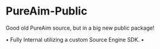 # PureAim-Public
Good old PureAim source, but in a big new public package!

• Fully Internal utilizing a custom Source Engine SDK.
• 
